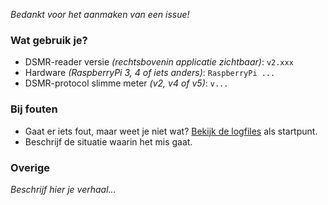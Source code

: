 *Bedankt voor het aanmaken van een issue!*
### Wat gebruik je?
* DSMR-reader versie *(rechtsbovenin applicatie zichtbaar)*: `v2.xxx`
* Hardware *(RaspberryPi 3, 4 of iets anders)*: `RaspberryPi ...`
* DSMR-protocol slimme meter *(v2, v4 of v5)*: `v...`

### Bij fouten
* Gaat er iets fout, maar weet je niet wat? [Bekijk de logfiles](https://dsmr-reader.readthedocs.io/nl/v2/troubleshooting.html) als startpunt.
* Beschrijf de situatie waarin het mis gaat.

### Overige
*Beschrijf hier je verhaal...*